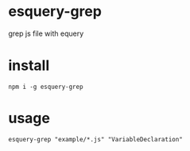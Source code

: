 # esquery-grep

grep js file with equery

# install

```
npm i -g esquery-grep
```

# usage

```
esquery-grep "example/*.js" "VariableDeclaration"
```
